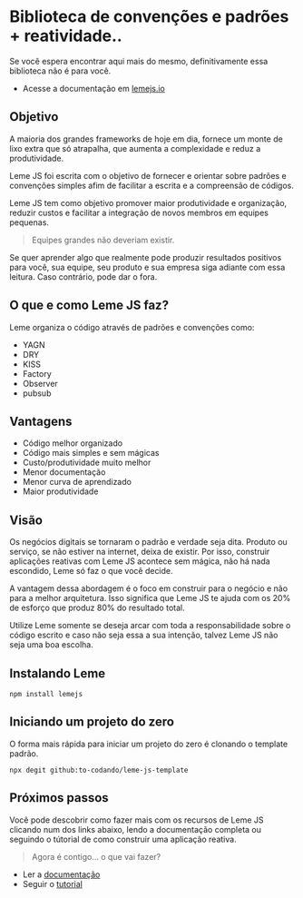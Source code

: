 # Biblioteca de convenções e padrões + reatividade..

Se você espera encontrar aqui mais do mesmo, definitivamente essa biblioteca não é para você.


* Acesse a documentação em [lemejs.io](https://to-codando.github.io/leme-js-doc/#/)


## Objetivo

A maioria dos grandes frameworks de hoje em dia, fornece um monte de lixo extra que só atrapalha,  que aumenta a 
complexidade e reduz a produtividade.

Leme JS foi escrita com o objetivo de fornecer e orientar sobre padrões e convenções simples afim
de facilitar a escrita e a compreensão de códigos.

Leme JS tem como objetivo promover maior produtividade e organização, reduzir custos e facilitar a
integração de novos membros em equipes pequenas. 

> Equipes grandes não deveriam existir.

Se quer aprender algo que realmente pode produzir resultados positivos para você, sua equipe, seu produto e
sua empresa siga adiante com essa leitura. Caso contrário, pode dar o fora.

## O que e como Leme JS faz?

Leme organiza o código através de padrões e convenções como:

- YAGN
- DRY
- KISS
- Factory
- Observer
- pubsub

## Vantagens

- Código melhor organizado
- Código mais simples e sem mágicas
- Custo/produtividade muito melhor
- Menor documentação
- Menor curva de aprendizado
- Maior produtividade

## Visão

Os negócios digitais se tornaram o padrão e verdade seja dita. Produto ou serviço, se não estiver na internet, deixa de existir. Por isso, construir aplicações reativas com Leme JS acontece sem mágica, não há nada escondido, Leme só faz o que você decide. 

A vantagem dessa abordagem é o foco em construir para o negócio e não para a melhor arquitetura. Isso significa que Leme JS te ajuda com
os 20% de esforço que produz 80% do resultado total.

Utilize Leme somente se deseja arcar com toda a responsabilidade sobre o código escrito e caso não seja essa a sua intenção, talvez Leme JS não seja uma boa escolha.

## Instalando Leme

```
npm install lemejs
```
## Iniciando um projeto do zero

O forma mais rápida para iniciar um projeto do zero é clonando o template padrão.

```
npx degit github:to-codando/leme-js-template
```

## Próximos passos

Você pode descobrir como fazer mais  com os recursos de Leme JS clicando num dos links abaixo, lendo a documentação completa ou seguindo o tútorial de como construir uma aplicação reativa.

> Agora é contigo... o que vai fazer?

- Ler a [documentação](https://to-codando.github.io/leme-js-doc/#/)
- Seguir o [tutorial](https://github.com/to-codando/leme-js-doc/tree/master/tutorial)

